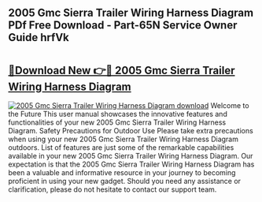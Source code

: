 ## 2005 Gmc Sierra Trailer Wiring Harness Diagram PDf Free Download - Part-65N Service Owner Guide hrfVk

# <h2><a href="http://dfo9c3.blite.top/?on=2005+Gmc+Sierra+Trailer+Wiring+Harness+Diagram">🔗Download New 👉🔴 2005 Gmc Sierra Trailer Wiring Harness Diagram</a></h2>

[![2005 Gmc Sierra Trailer Wiring Harness Diagram download](https://i.imgur.com/lujVjoI.png)](http://dfo9c3.blite.top/?on=2005+Gmc+Sierra+Trailer+Wiring+Harness+Diagram)
Welcome to the Future This user manual showcases the innovative features and functionalities of your new 2005 Gmc Sierra Trailer Wiring Harness Diagram. Safety Precautions for Outdoor Use Please take extra precautions when using your new 2005 Gmc Sierra Trailer Wiring Harness Diagram outdoors. List of features are just some of the remarkable capabilities available in your new 2005 Gmc Sierra Trailer Wiring Harness Diagram. Our expectation is that the 2005 Gmc Sierra Trailer Wiring Harness Diagram has been a valuable and informative resource in your journey to becoming proficient in using your new gadget. Should you need any assistance or clarification, please do not hesitate to contact our support team.
